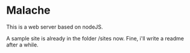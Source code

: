 Malache
=======

This is a web server based on nodeJS.




A sample site is already in the folder /sites now.
Fine, i'll write a readme after a while.
